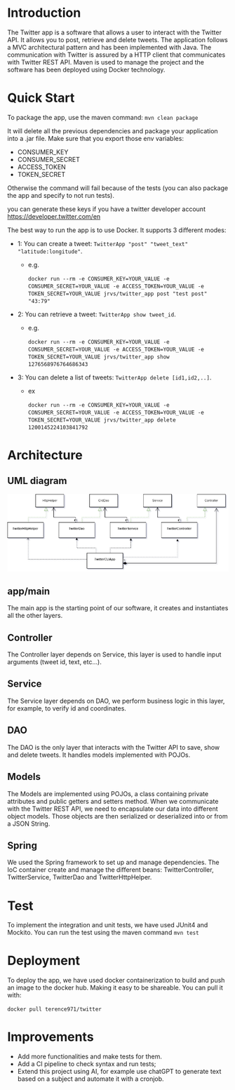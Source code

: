 # Introduction
The Twitter app is a software that allows a user to interact with the Twitter API.
It allows you to post, retrieve and delete tweets.
The application follows a MVC architectural pattern and has been implemented with Java.
The communication with Twitter is assured by a HTTP client that communicates with Twitter REST API.
Maven is used to manage the project and the software has been deployed using Docker technology.

# Quick Start
To package the app, use the maven command: ``mvn clean package``

It will delete all the previous dependencies and package your application into a .jar file.
Make sure that you export those env variables:
- CONSUMER_KEY
- CONSUMER_SECRET
- ACCESS_TOKEN
- TOKEN_SECRET

Otherwise the command will fail because of the tests (you can also package the app and specify to not run tests).

you can generate these keys if you have a twitter developer account https://developer.twitter.com/en

The best way to run the app is to use Docker.
It supports 3 different modes:

  - 1: You can create a tweet: ``TwitterApp "post" "tweet_text" "latitude:longitude"``.
    - e.g.

      ``docker run --rm -e CONSUMER_KEY=YOUR_VALUE -e CONSUMER_SECRET=YOUR_VALUE -e ACCESS_TOKEN=YOUR_VALUE -e TOKEN_SECRET=YOUR_VALUE jrvs/twitter_app post "test post" "43:79"
      ``


  - 2: You can retrieve a tweet: ``TwitterApp show tweet_id``.
    - e.g.

      ``docker run --rm -e CONSUMER_KEY=YOUR_VALUE -e CONSUMER_SECRET=YOUR_VALUE -e ACCESS_TOKEN=YOUR_VALUE -e TOKEN_SECRET=YOUR_VALUE jrvs/twitter_app show 1276568976764686343
      ``


  - 3: You can delete a list of tweets: ``TwitterApp delete [id1,id2,..]``.
    - ex 

       ``docker run --rm -e CONSUMER_KEY=YOUR_VALUE -e CONSUMER_SECRET=YOUR_VALUE -e ACCESS_TOKEN=YOUR_VALUE -e TOKEN_SECRET=YOUR_VALUE jrvs/twitter_app delete 1200145224103841792``

# Architecture
## UML diagram
![architecture.png](assets%2Farchitecture.png)

## app/main
The main app is the starting point of our software, it creates and instantiates all the other layers.

## Controller
The Controller layer depends on Service, this layer is used to handle input arguments (tweet id, text, etc...).

## Service
The Service layer depends on DAO, we perform business logic in this layer, for example, to verify id and coordinates.

## DAO
The DAO is the only layer that interacts with the Twitter API to save, show and delete tweets. It handles models implemented with POJOs.

## Models
The Models are implemented using POJOs, a class containing private attributes and public getters and setters method.
When we communicate with the Twitter REST API, we need to encapsulate our data into different object models. Those objects are then serialized or deserialized into or from a JSON String.

## Spring
We used the Spring framework to set up and manage dependencies.
The IoC container create and manage the different beans: TwitterController, TwitterService, TwitterDao and TwitterHttpHelper.

# Test
To implement the integration and unit tests, we have used JUnit4 and Mockito.
You can run the test using the maven command
``mvn test``

# Deployment
To deploy the app, we have used docker containerization to build and push an image to the docker hub. Making it easy to be shareable.
You can pull it with:

``
docker pull terence971/twitter
``

# Improvements
- Add more functionalities and make tests for them.
- Add a CI pipeline to check syntax and run tests;
- Extend this project using AI, for example use chatGPT to generate text based on a subject and automate it with a cronjob. 